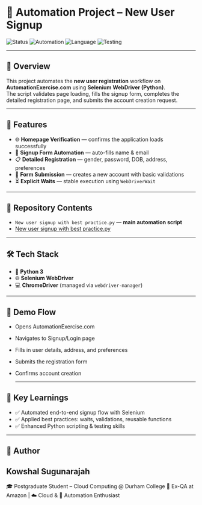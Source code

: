 # 🤖 Automation Project – New User Signup

![Status](https://img.shields.io/badge/Project-Completed-brightgreen)
![Automation](https://img.shields.io/badge/Tool-Selenium-blue)
![Language](https://img.shields.io/badge/Language-Python-yellow)
![Testing](https://img.shields.io/badge/Type-UI%20Automation-red)

---

## 📌 Overview
This project automates the **new user registration** workflow on **AutomationExercise.com** using **Selenium WebDriver (Python)**.  
The script validates page loading, fills the signup form, completes the detailed registration page, and submits the account creation request.

---

## 🚀 Features
- 🌐 **Homepage Verification** — confirms the application loads successfully  
- 📝 **Signup Form Automation** — auto-fills name & email  
- 📋 **Detailed Registration** — gender, password, DOB, address, preferences  
- 🔐 **Form Submission** — creates a new account with basic validations  
- ⏳ **Explicit Waits** — stable execution using `WebDriverWait`

---

## 📂 Repository Contents
- `New user signup with best practice.py` — **main automation script**
- [New user signup with best practice.py]()

---

## 🛠️ Tech Stack
- 🐍 **Python 3**
- 🌐 **Selenium WebDriver**
- 💻 **ChromeDriver** (managed via `webdriver-manager`)

---

## 📸 Demo Flow

- Opens AutomationExercise.com
- Navigates to Signup/Login page
- Fills in user details, address, and preferences
- Submits the registration form
- Confirms account creation

  ---

## 🎯 Key Learnings

- ✅ Automated end-to-end signup flow with Selenium
- ✅ Applied best practices: waits, validations, reusable functions
- ✅ Enhanced Python scripting & testing skills

 ---

## 👤 Author

## Kowshal Sugunarajah
🎓 Postgraduate Student – Cloud Computing @ Durham College
💼 Ex-QA at Amazon | ☁️ Cloud & 🤖 Automation Enthusiast











